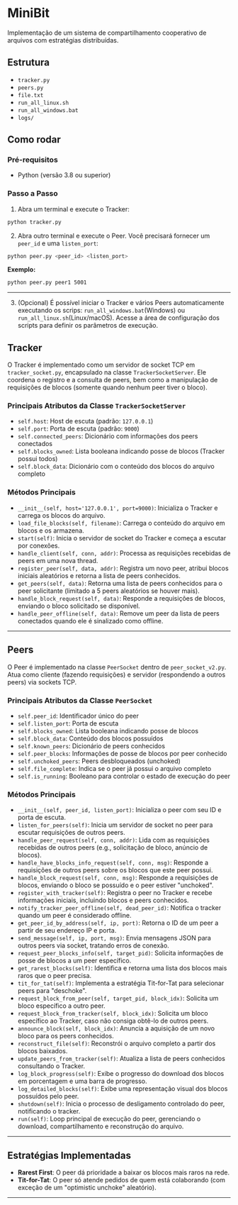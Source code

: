 
# MiniBit

Implementação de um sistema de compartilhamento cooperativo de arquivos com estratégias distribuídas.

## Estrutura

- `tracker.py`
- `peers.py`
- `file.txt`
- `run_all_linux.sh`
- `run_all_windows.bat`
- `logs/`

## Como rodar

### Pré-requisitos

- Python (versão 3.8 ou superior)

### Passo a Passo

1. Abra um terminal e execute o Tracker:

```bash
python tracker.py
```

2. Abra outro terminal e execute o Peer. Você precisará fornecer um `peer_id` e uma `listen_port`:

```bash
python peer.py <peer_id> <listen_port>
```

**Exemplo:**

```bash
python peer.py peer1 5001
```

---

3. (Opcional) É possível iniciar o Tracker e vários Peers automaticamente executando os scrips: `run_all_windows.bat`(Windows) ou `run_all_linux.sh`(Linux/macOS). Acesse a área de configuração dos scripts para definir os parâmetros de execução.

## Tracker

O Tracker é implementado como um servidor de socket TCP em `tracker_socket.py`, encapsulado na classe `TrackerSocketServer`. Ele coordena o registro e a consulta de peers, bem como a manipulação de requisições de blocos (somente quando nenhum peer tiver o bloco).

### Principais Atributos da Classe `TrackerSocketServer`

- `self.host`: Host de escuta (padrão: `127.0.0.1`)
- `self.port`: Porta de escuta (padrão: `9000`)
- `self.connected_peers`: Dicionário com informações dos peers conectados
- `self.blocks_owned`: Lista booleana indicando posse de blocos (Tracker possui todos)
- `self.block_data`: Dicionário com o conteúdo dos blocos do arquivo completo

### Métodos Principais

- `__init__(self, host='127.0.0.1', port=9000)`: Inicializa o Tracker e carrega os blocos do arquivo.
- `load_file_blocks(self, filename)`: Carrega o conteúdo do arquivo em blocos e os armazena.
- `start(self)`: Inicia o servidor de socket do Tracker e começa a escutar por conexões.
- `handle_client(self, conn, addr)`: Processa as requisições recebidas de peers em uma nova thread.
- `register_peer(self, data, addr)`: Registra um novo peer, atribui blocos iniciais aleatórios e retorna a lista de peers conhecidos.
- `get_peers(self, data)`: Retorna uma lista de peers conhecidos para o peer solicitante (limitado a 5 peers aleatórios se houver mais).
- `handle_block_request(self, data)`: Responde a requisições de blocos, enviando o bloco solicitado se disponível.
- `handle_peer_offline(self, data)`: Remove um peer da lista de peers conectados quando ele é sinalizado como offline.


---

## Peers

O Peer é implementado na classe `PeerSocket` dentro de `peer_socket_v2.py`. Atua como cliente (fazendo requisições) e servidor (respondendo a outros peers) via sockets TCP.

### Principais Atributos da Classe `PeerSocket`

- `self.peer_id`: Identificador único do peer
- `self.listen_port`: Porta de escuta
- `self.blocks_owned`: Lista booleana indicando posse de blocos
- `self.block_data`: Conteúdo dos blocos possuídos
- `self.known_peers`: Dicionário de peers conhecidos
- `self.peer_blocks`: Informações de posse de blocos por peer conhecido
- `self.unchoked_peers`: Peers desbloqueados (unchoked)
- `self.file_complete`: Indica se o peer já possui o arquivo completo
- `self.is_running`: Booleano para controlar o estado de execução do peer


### Métodos Principais

- `__init__(self, peer_id, listen_port)`: Inicializa o peer com seu ID e porta de escuta.
- `listen_for_peers(self)`: Inicia um servidor de socket no peer para escutar requisições de outros peers.
- `handle_peer_request(self, conn, addr)`: Lida com as requisições recebidas de outros peers (e.g., solicitação de bloco, anúncio de blocos).
- `handle_have_blocks_info_request(self, conn, msg)`: Responde a requisições de outros peers sobre os blocos que este peer possui.
- `handle_block_request(self, conn, msg)`: Responde a requisições de blocos, enviando o bloco se possuído e o peer estiver "unchoked".
- `register_with_tracker(self)`: Registra o peer no Tracker e recebe informações iniciais, incluindo blocos e peers conhecidos.
- `notify_tracker_peer_offline(self, dead_peer_id)`: Notifica o tracker quando um peer é considerado offline.
- `get_peer_id_by_address(self, ip, port)`: Retorna o ID de um peer a partir de seu endereço IP e porta.
- `send_message(self, ip, port, msg)`: Envia mensagens JSON para outros peers via socket, tratando erros de conexão.
- `request_peer_blocks_info(self, target_pid)`: Solicita informações de posse de blocos a um peer específico.
- `get_rarest_blocks(self)`: Identifica e retorna uma lista dos blocos mais raros que o peer precisa.
- `tit_for_tat(self)`: Implementa a estratégia Tit-for-Tat para selecionar peers para "deschoke".
- `request_block_from_peer(self, target_pid, block_idx)`: Solicita um bloco específico a outro peer.
- `request_block_from_tracker(self, block_idx)`: Solicita um bloco específico ao Tracker, caso não consiga obtê-lo de outros peers.
- `announce_block(self, block_idx)`: Anuncia a aquisição de um novo bloco para os peers conhecidos.
- `reconstruct_file(self)`: Reconstrói o arquivo completo a partir dos blocos baixados.
- `update_peers_from_tracker(self)`: Atualiza a lista de peers conhecidos consultando o Tracker.
- `log_block_progress(self)`: Exibe o progresso do download dos blocos em porcentagem e uma barra de progresso.
- `log_detailed_blocks(self)`: Exibe uma representação visual dos blocos possuídos pelo peer.
- `shutdown(self)`: Inicia o processo de desligamento controlado do peer, notificando o tracker.
- `run(self)`: Loop principal de execução do peer, gerenciando o download, compartilhamento e reconstrução do arquivo.


---

## Estratégias Implementadas

- **Rarest First**: O peer dá prioridade a baixar os blocos mais raros na rede.
- **Tit-for-Tat**: O peer só atende pedidos de quem está colaborando (com exceção de um "optimistic unchoke" aleatório).

---

